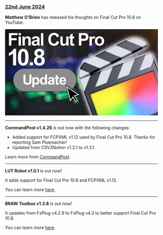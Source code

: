 ### [22nd June 2024](/news/20240622)

**Matthew O'Brien** has released his thoughts on Final Cut Pro 10.8 on YouTube:

[![](/static/youtube-matthew-obrien-fcp10-8.jpeg)](https://www.youtube.com/watch?v=kRIRlBQR3S0)

---

**CommandPost v1.4.26** is out now with the following changes:

- Added support for FCPXML v1.12 used by Final Cut Pro 10.8. Thanks for reporting Sam Pluemacher!
- Updated from CSV2Notion v1.2.1 to v1.3.1.

Learn more from [CommandPost](https://commandpost.io).

---

**LUT Robot v1.0.1** is out now!

It adds support for Final Cut Pro 10.8 and FCPXML v1.12.

You can learn more [here](https://lutrobot.pro).

---

**BRAW Toolbox v1.3.8** is out now!

It updates from FxPlug v4.2.9 to FxPlug v4.3 to better support Final Cut Pro 10.8.

You can learn more [here](https://brawtoolbox.io).